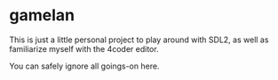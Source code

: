 # gamelan

This is just a little personal project to play around with SDL2, as well as familiarize myself with the 4coder editor.

You can safely ignore all goings-on here.




